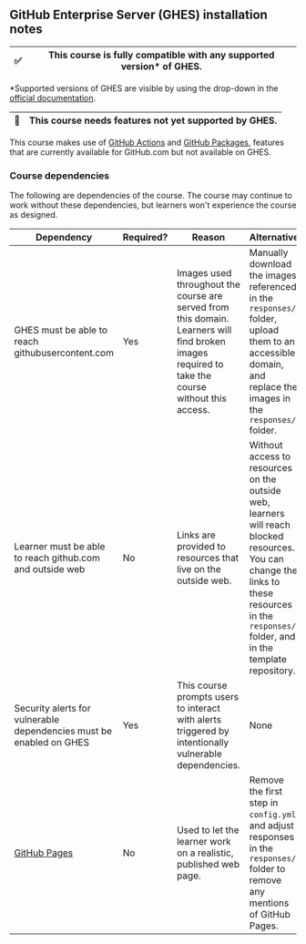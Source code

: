 ## GitHub Enterprise Server (GHES) installation notes

<!-- start compatibility header, pick one of the options below, add or remove detail as necessary -->
✅ | This course is fully compatible with any supported version* of GHES.
--- | ---

*Supported versions of GHES are visible by using the drop-down in the [official documentation](https://help.github.com/enterprise/).


🚫 | This course needs features not yet supported by GHES.
--- | ---

This course makes use of [GitHub Actions](https://github.com/features/actions) and [GitHub Packages](https://github.com/features/packages), features that are currently available for GitHub.com but not available on GHES.
<!-- /end compatibility header -->


### Course dependencies

The following are dependencies of the course. The course may continue to work without these dependencies, but learners won't experience the course as designed.

<!-- this table contains some options, remove (or add) rows as you see necessary for your course -->

| Dependency                                                                                                                      | Required? | Reason                                                                                                                                           | Alternative                                                                                                                                                                                    |
|---------------------------------------------------------------------------------------------------------------------------------|-----------|--------------------------------------------------------------------------------------------------------------------------------------------------|------------------------------------------------------------------------------------------------------------------------------------------------------------------------------------------------|
| GHES must be able to reach githubusercontent.com                                                                                | Yes       | Images used throughout the course are served from this domain. Learners will find broken images required to take the course without this access. | Manually download the images referenced in the `responses/` folder, upload them to an accessible domain, and replace the images in the `responses/` folder.                                    |
| Learner must be able to reach github.com and outside web                                                                        | No        | Links are provided to resources that live on the outside web.                                                                                    | Without access to resources on the outside web, learners will reach blocked resources. You can change the links to these resources in the `responses/` folder, and in the template repository. |
| Security alerts for vulnerable dependencies must be enabled on GHES | Yes | This course prompts users to interact with alerts triggered by intentionally vulnerable dependencies. | None |
| [GitHub Pages](https://help.github.com/en/enterprise/admin/installation/configuring-github-pages-on-your-appliance)             | No        | Used to let the learner work on a realistic, published web page.                                                                                 | Remove the first step in `config.yml`, and adjust responses in the `responses/` folder to remove any mentions of GitHub Pages. |